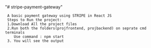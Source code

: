 "# stripe-payment-gateway" 
     
     A basic payment gateway using STRIPE in React JS
     Steps to Run the project:
     1.Download All the project files
     2.Run both the folders(projfrontend, projbackend) on seprate cmd terminals
        Use command : npm start
     3. You will see the output
